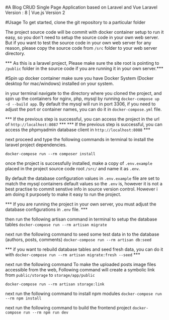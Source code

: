 #A Blog CRUD Single Page Application based on Laravel and Vue
Laravel Version : 8 | Vue.js Version 2

#Usage
To get started, clone the git repository to a particular folder

The project source code will be commit with docker container setup to run it easy, so you don't
need to setup the source code in your own web server. But if you want to test the source code
in your own web server for any reason, please copy the source code from `/src` folder
to your web server directory. 

*** As this is a laravel project, Please make sure the site root is pointing to `/public` folder in the 
source code if you are running it in your own server.***

#Spin up docker container
make sure you have Docker System (Docker desktop for mac/windows) installed on your system.

in your terminal navigate to the directory where you cloned the project, and spin up the containers for nginx, php, mysql 
by running `docker-compose up -d --build app`. 
By default the mysql will run in port 3306, if you need to adjust the port or container names, 
you can do it in `docker-compose.yml` file.

*** If the previous step is successful, you can access the project in the url of `http://localhost:8087` ***
*** If the previous step is successful, you can access the phpmyadmin database client in `http://localhost:8088` ***

next proceed and type the following commands in terminal to install the laravel project dependencies.

`docker-compose run --rm composer install`

once the project is successfully installed, make a copy of `.env.example` placed in the project source code root `/src/`
and name it as `.env`.
  
By default the database configuration values in `.env.example` file are set to match the mysql containers default
values so the `.env` is, however it is not a best practise to commit senstive info in source version control.
However i am doing it purposely to make it easy to run the project.  

*** If you are running the project in your own server, you must adjust the database configurations in `.env` file. ***


then run the following artisan command in terminal to setup the database tables
`docker-compose run --rm artisan migrate`

next run the following command to seed some test data in to the database (authors, posts, comments)
`docker-compose run --rm artisan db:seed`

*** if you want to rebuild database tables and seed fresh data, you can do it with `docker-compose run --rm artisan migrate:fresh --seed` ***

next run the following command To make the uploaded posts image files accessible from the web,
Following command will create a symbolic link from `public/storage` to `storage/app/public`
 
`docker-compose run --rm artisan storage:link`

next run the following command to install npm modules
`docker-compose run --rm npm install`

next run the following command to build the frontend project
`docker-compose run --rm npm run dev`
